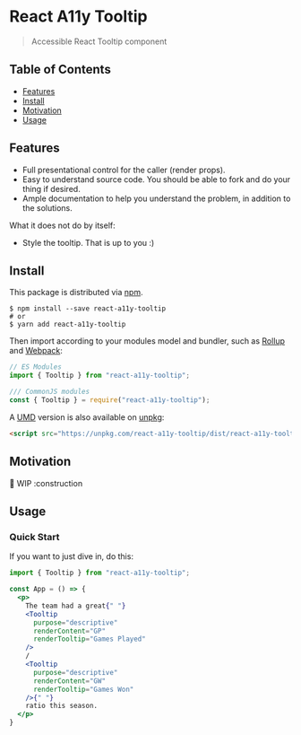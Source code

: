 # React A11y Tooltip

> Accessible React Tooltip component

## Table of Contents

* [Features](#features)
* [Install](#install)
* [Motivation](#motivation)
* [Usage](#usage)

## Features

* Full presentational control for the caller (render props).
* Easy to understand source code. You should be able to fork and do your thing if desired.
* Ample documentation to help you understand the problem, in addition to the solutions.

What it does not do by itself:

* Style the tooltip. That is up to you :)

## Install

This package is distributed via [npm](https://www.npmjs.com/get-npm).

```shell
$ npm install --save react-a11y-tooltip
# or
$ yarn add react-a11y-tooltip
```

Then import according to your modules model and bundler, such as [Rollup](https://rollupjs.org/guide/en) and [Webpack](https://webpack.js.org/):

```js
// ES Modules
import { Tooltip } from "react-a11y-tooltip";

/// CommonJS modules
const { Tooltip } = require("react-a11y-tooltip");
```

A [UMD](https://github.com/umdjs/umd) version is also available on [unpkg](https://unpkg.com/):

```html
<script src="https://unpkg.com/react-a11y-tooltip/dist/react-a11y-tooltip.umd.js"></script>
```

## Motivation
:construction: WIP :construction

## Usage
### Quick Start

If you want to just dive in, do this:

```jsx
import { Tooltip } from "react-a11y-tooltip";

const App = () => {
  <p>
    The team had a great{" "}
    <Tooltip
      purpose="descriptive"
      renderContent="GP"
      renderTooltip="Games Played"
    />
    /
    <Tooltip
      purpose="descriptive"
      renderContent="GW"
      renderTooltip="Games Won"
    />{" "}
    ratio this season.
  </p>
}
```
